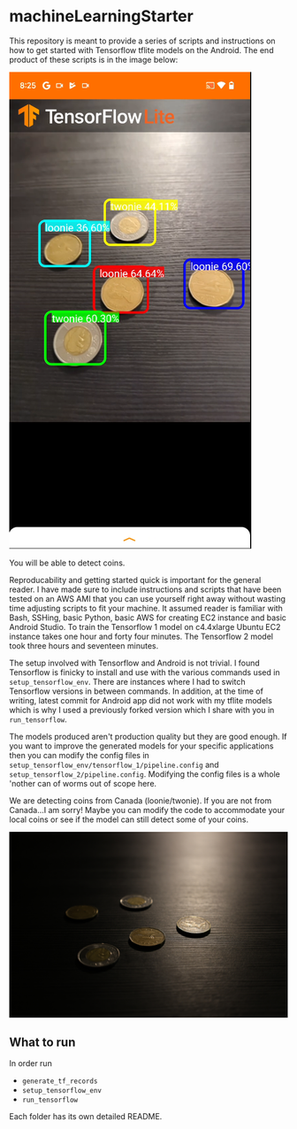 # machineLearningStarter

This repository is meant to provide a series of scripts and instructions on how to get started with Tensorflow tflite models on the Android. The end product of these scripts is in the image below:

![](result.png)

You will be able to detect coins.

Reproducability and getting started quick is important for the general reader. I have made sure to include instructions and scripts that have been tested on an AWS AMI that you can use yourself right away without wasting time adjusting scripts to fit your machine. It assumed reader is familiar with Bash, SSHing, basic Python, basic AWS for creating EC2 instance and basic Android Studio. To train the Tensorflow 1 model on c4.4xlarge Ubuntu EC2 instance takes one hour and forty four minutes. The Tensorflow 2 model took three hours and seventeen minutes.

The setup involved with Tensorflow and Android is not trivial. I found Tensorflow is finicky to install and use with the various commands used in `setup_tensorflow_env`. There are instances where I had to switch Tensorflow versions in between commands. In addition, at the time of writing, latest commit for Android app did not work with my tflite models which is why I used a previously forked version which I share with you in `run_tensorflow`.

The models produced aren't production quality but they are good enough. If you want to improve the generated models for your specific applications then you can modify the config files in `setup_tensorflow_env/tensorflow_1/pipeline.config` and `setup_tensorflow_2/pipeline.config`. Modifying the config files is a whole 'nother can of worms out of scope here.

We are detecting coins from Canada (loonie/twonie). If you are not from Canada...I am sorry! Maybe you can modify the code to accommodate your local coins or see if the model can still detect some of your coins.

![](canada_coins.JPG)


## What to run

In order run

 - `generate_tf_records`
 - `setup_tensorflow_env`
 - `run_tensorflow`

Each folder has its own detailed README.
